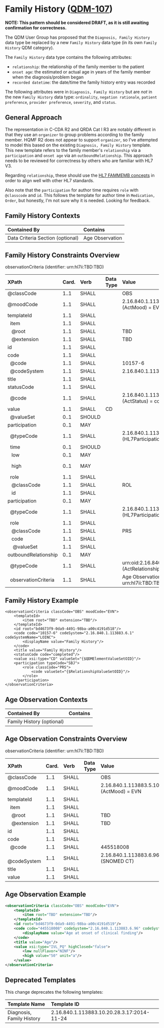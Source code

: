 Family History ([QDM-107](http://jira.oncprojectracking.org/browse/QDM-107)\)
=============================================================================

**NOTE: This pattern should be considered DRAFT, as it is still awaiting confirmation for correctness.**

The QDM User Group has proposed that the `Diagnosis, Family History` data type be replaced by a new `Family History` data type (in its own `Family History` QDM category).

The `Family History` data type contains the following attributes:

-	`relationship`: the relationship of the family member to the patient
-	`onset age`: the estimated or actual age in years of the family member when the diagnosis/problem began
-	`recorded datetime`: the date/time the family history entry was recorded

The following attributes were in `Diagnosis, Family History` but are *not* in the new `Family History` data type: `ordinality`, `negation rationale`, `patient preference`, `provider preference`, `severity`, and `status`.

General Approach
----------------

The representation in C-CDA R2 and QRDA Cat I R3 are notably different in that they use an `organizer` to group problems according to the family member. HQMF R2 does not appear to support `organizer`, so I've attempted to model this based on the existing `Diagnosis, Family History` template. This new template refers to the family member's `relationship` via a `participation` and `onset age` via an `outboundRelationship`. This approach needs to be reviewed for correctness by others who are familiar with HL7 V3.

Regarding `relationship`, these should use the [HL7 FAMMEMB concepts](http://hl7-fhir.github.io/v3/RoleCode/index.html#FAMMEMB) in order to align well with other HL7 standards.

Also note that the `participation` for author time requires `role` with `@classcode` and `id`. This follows the template for author time in `Medication, Order`, but honestly, I'm not sure why it is needed. Looking for feedback.

Family History Contexts
-----------------------

| Contained By                     | Contains        |
|:---------------------------------|:----------------|
| Data Criteria Section (optional) | Age Observation |

Family History Constraints Overview
-----------------------------------

observationCriteria (identifier: urn:hl7ii:TBD:TBD)

| XPath                        | Card. | Verb   | Data Type | Value                                                         | QDM Attribute                      |
|:-----------------------------|:------|:-------|:----------|:--------------------------------------------------------------|:-----------------------------------|
| @classCode                   | 1..1  | SHALL  |           | OBS                                                           |                                    |
| @moodCode                    | 1..1  | SHALL  |           | 2.16.840.1.113883.5.1001 (ActMood) = EVN                      |                                    |
| templateId                   | 1..1  | SHALL  |           |                                                               |                                    |
| &nbsp; item                  | 1..1  | SHALL  |           |                                                               |                                    |
| &nbsp;&nbsp; @root           | 1..1  | SHALL  |           | TBD                                                           |                                    |
| &nbsp;&nbsp; @extension      | 1..1  | SHALL  |           | TBD                                                           |                                    |
| id                           | 1..1  | SHALL  |           |                                                               |                                    |
| code                         | 1..1  | SHALL  |           |                                                               |                                    |
| &nbsp; @code                 | 1..1  | SHALL  |           | 10157-6                                                       |                                    |
| &nbsp; @codeSystem           | 1..1  | SHALL  |           | 2.16.840.1.113883.6.1 (LOINC)                                 |                                    |
| title                        | 1..1  | SHALL  |           |                                                               |                                    |
| statusCode                   | 1..1  | SHALL  |           |                                                               |                                    |
| &nbsp; @code                 | 1..1  | SHALL  |           | 2.16.840.1.113883.5.14 (ActStatus) = completed                |                                    |
| value                        | 1..1  | SHALL  | CD        |                                                               |                                    |
| &nbsp; @valueSet             | 0..1  | SHOULD |           |                                                               | {$QDMElementValueSetOID}           |
| participation                | 0..1  | MAY    |           |                                                               |                                    |
| &nbsp; @typeCode             | 1..1  | SHALL  |           | 2.16.840.1.113883.5.90 (HL7ParticipationType) = AUT           |                                    |
| &nbsp; time                  | 0..1  | SHOULD |           |                                                               |                                    |
| &nbsp;&nbsp; low             | 0..1  | MAY    |           |                                                               | *(default start)*                  |
| &nbsp;&nbsp; high            | 0..1  | MAY    |           |                                                               | recorded datetime *(default stop)* |
| &nbsp; role                  | 1..1  | SHALL  |           |                                                               |                                    |
| &nbsp;&nbsp; @classCode      | 1..1  | SHALL  |           | ROL                                                           |                                    |
| &nbsp;&nbsp; id              | 1..1  | SHALL  |           |                                                               |                                    |
| participation                | 0..1  | MAY    |           |                                                               |                                    |
| &nbsp; @typeCode             | 1..1  | SHALL  |           | 2.16.840.1.113883.5.90 (HL7ParticipationType) = SBJ           |                                    |
| &nbsp; role                  | 1..1  | SHALL  |           |                                                               |                                    |
| &nbsp;&nbsp; @classCode      | 1..1  | SHALL  |           | PRS                                                           |                                    |
| &nbsp;&nbsp; code            | 1..1  | SHALL  |           |                                                               |                                    |
| &nbsp;&nbsp;&nbsp; @valueSet | 1..1  | SHALL  |           |                                                               | relationship                       |
| outboundRelationship         | 0..1  | MAY    |           |                                                               |                                    |
| &nbsp; @typeCode             | 1..1  | SHALL  |           | urn:oid:2.16.840.1.113883.5.1002 (ActRelationshipType) = SUBJ |                                    |
| &nbsp; observationCriteria   | 1..1  | SHALL  |           | Age Observation (identifier: urn:hl7ii:TBD:TBD)               | onset age                          |

Family History Example
----------------------

```
<observationCriteria classCode="OBS" moodCode="EVN">
    <templateId>
        <item root="TBD" extension="TBD"/>
    </templateId>
    <id root="bd4673f9-0da9-4491-98ba-a00c4191d518"/>
    <code code="10157-6" codeSystem="2.16.840.1.113883.6.1" codeSystemName="LOINC">
        <displayName value="Family History"/>
    </code>
    <title value="Family History"/>
    <statusCode code="completed"/>
    <value xsi:type="CD" valueSet="{$QDMElementValueSetOID}"/>
    <participation typeCode="SBJ">
        <role classCode="PRS">
            <code valueSet="{$RelationshipValueSetOID}"/>
        </role>
    </participation>
</observationCriteria>
```

Age Observation Contexts
------------------------

| Contained By              | Contains |
|:--------------------------|:---------|
| Family History (optional) |          |

Age Observation Constraints Overview
------------------------------------

observationCriteria (identifier: urn:hl7ii:TBD:TBD)

| XPath                   | Card. | Verb  | Data Type | Value                                    |
|:------------------------|:------|:------|:----------|:-----------------------------------------|
| @classCode              | 1..1  | SHALL |           | OBS                                      |
| @moodCode               | 1..1  | SHALL |           | 2.16.840.1.113883.5.1001 (ActMood) = EVN |
| templateId              | 1..1  | SHALL |           |                                          |
| &nbsp; item             | 1..1  | SHALL |           |                                          |
| &nbsp;&nbsp; @root      | 1..1  | SHALL |           | TBD                                      |
| &nbsp;&nbsp; @extension | 1..1  | SHALL |           | TBD                                      |
| id                      | 1..1  | SHALL |           |                                          |
| code                    | 1..1  | SHALL |           |                                          |
| &nbsp; @code            | 1..1  | SHALL |           | 445518008                                |
| &nbsp; @codeSystem      | 1..1  | SHALL |           | 2.16.840.1.113883.6.96 (SNOMED CT)       |
| title                   | 1..1  | SHALL |           |                                          |
| value                   | 1..1  | SHALL |           |                                          |

Age Observation Example
-----------------------

```xml
<observationCriteria classCode="OBS" moodCode="EVN">
    <templateId>
        <item root="TBD" extension="TBD"/>
    </templateId>
    <id root="bd4673f9-0da9-4491-98ba-a00c4191d519"/>
    <code code="445518008" codeSystem="2.16.840.1.113883.6.96" codeSystemName="SNOMED CT">
        <displayName value="Age at onset of clinical finding"/>
    </code>
    <title value="Age"/>
    <value xsi:type="IVL_PQ" highClosed="false">
        <low nullFlavor="NINF"/>
        <high value="50" unit="a"/>
    </value>
</observationCriteria>
```

Deprecated Templates
--------------------

This change deprecates the following templates:

| Template Name             | Template ID                                |
|:--------------------------|:-------------------------------------------|
| Diagnosis, Family History | 2.16.840.1.113883.10.20.28.3.17:2014-11-24 |
